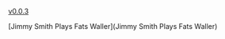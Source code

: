 [v0.0.3](https://github.com/littleflute/Fats-Waller/edit/master/README.md)

[Jimmy Smith Plays Fats Waller](Jimmy Smith Plays Fats Waller)
